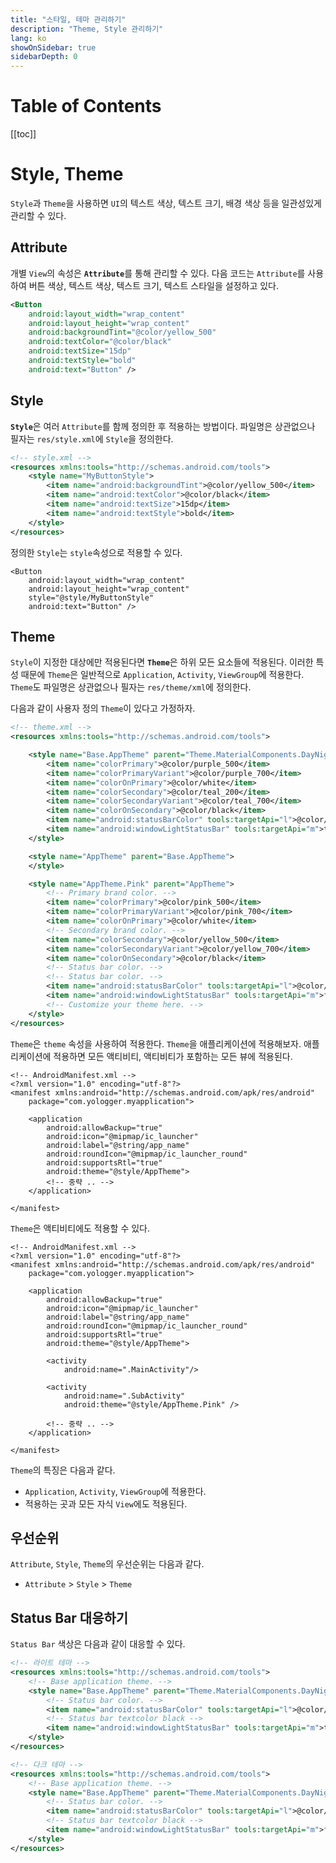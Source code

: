 ```yaml
---
title: "스타일, 테마 관리하기"
description: "Theme, Style 관리하기"
lang: ko
showOnSidebar: true
sidebarDepth: 0
---
```


# Table of Contents

[[toc]]

# Style, Theme
`Style`과 `Theme`을 사용하면 `UI`의 텍스트 색상, 텍스트 크기, 배경 색상 등을 일관성있게 관리할 수 있다. 

## Attribute
개별 `View`의 속성은 <b>`Attribute`</b>를 통해 관리할 수 있다. 다음 코드는 `Attribute`를 사용하여 버튼 색상, 텍스트 색상, 텍스트 크기, 텍스트 스타일을 설정하고 있다.
``` xml {4-7}
<Button
    android:layout_width="wrap_content"
    android:layout_height="wrap_content"
    android:backgroundTint="@color/yellow_500"
    android:textColor="@color/black"
    android:textSize="15dp"
    android:textStyle="bold"
    android:text="Button" />
```

## Style
<b>`Style`</b>은 여러 `Attribute`를 함께 정의한 후 적용하는 방법이다. 파일명은 상관없으나 필자는 `res/style.xml`에 `Style`을 정의한다.
```xml
<!-- style.xml -->
<resources xmlns:tools="http://schemas.android.com/tools">
    <style name="MyButtonStyle">
        <item name="android:backgroundTint">@color/yellow_500</item>
        <item name="android:textColor">@color/black</item>
        <item name="android:textSize">15dp</item>
        <item name="android:textStyle">bold</item>
    </style>
</resources>
```
정의한 `Style`는 `style`속성으로 적용할 수 있다.
```xml{4}
<Button
    android:layout_width="wrap_content"
    android:layout_height="wrap_content"
    style="@style/MyButtonStyle"
    android:text="Button" />
```

## Theme
`Style`이 지정한 대상에만 적용된다면 <b>`Theme`</b>은 하위 모든 요소들에 적용된다. 이러한 특성 때문에 `Theme`은 일반적으로 `Application`, `Activity`, `ViewGroup`에 적용한다. `Theme`도 파일명은 상관없으나 필자는 `res/theme/xml`에 정의한다.

다음과 같이 사용자 정의 `Theme`이 있다고 가정하자.
``` xml
<!-- theme.xml -->
<resources xmlns:tools="http://schemas.android.com/tools">

    <style name="Base.AppTheme" parent="Theme.MaterialComponents.DayNight.NoActionBar">
        <item name="colorPrimary">@color/purple_500</item>
        <item name="colorPrimaryVariant">@color/purple_700</item>
        <item name="colorOnPrimary">@color/white</item>
        <item name="colorSecondary">@color/teal_200</item>
        <item name="colorSecondaryVariant">@color/teal_700</item>
        <item name="colorOnSecondary">@color/black</item>
        <item name="android:statusBarColor" tools:targetApi="l">@color/white</item>
        <item name="android:windowLightStatusBar" tools:targetApi="m">true</item>
    </style>

    <style name="AppTheme" parent="Base.AppTheme">
    </style>

    <style name="AppTheme.Pink" parent="AppTheme">
        <!-- Primary brand color. -->
        <item name="colorPrimary">@color/pink_500</item>
        <item name="colorPrimaryVariant">@color/pink_700</item>
        <item name="colorOnPrimary">@color/white</item>
        <!-- Secondary brand color. -->
        <item name="colorSecondary">@color/yellow_500</item>
        <item name="colorSecondaryVariant">@color/yellow_700</item>
        <item name="colorOnSecondary">@color/black</item>
        <!-- Status bar color. -->
        <!-- Status bar color. -->
        <item name="android:statusBarColor" tools:targetApi="l">@color/black</item>
        <item name="android:windowLightStatusBar" tools:targetApi="m">false</item>
        <!-- Customize your theme here. -->
    </style>
</resources>
```
`Theme`은 `theme` 속성을 사용하여 적용한다. `Theme`을 애플리케이션에 적용해보자. 애플리케이션에 적용하면 모든 액티비티, 액티비티가 포함하는 모든 뷰에 적용된다.
``` xml{12}
<!-- AndroidManifest.xml -->
<?xml version="1.0" encoding="utf-8"?>
<manifest xmlns:android="http://schemas.android.com/apk/res/android"
    package="com.yologger.myapplication">

    <application
        android:allowBackup="true"
        android:icon="@mipmap/ic_launcher"
        android:label="@string/app_name"
        android:roundIcon="@mipmap/ic_launcher_round"
        android:supportsRtl="true"
        android:theme="@style/AppTheme">
        <!-- 중략 .. -->
    </application>

</manifest>
```

`Theme`은 액티비티에도 적용할 수 있다.
``` xml{19}
<!-- AndroidManifest.xml -->
<?xml version="1.0" encoding="utf-8"?>
<manifest xmlns:android="http://schemas.android.com/apk/res/android"
    package="com.yologger.myapplication">

    <application
        android:allowBackup="true"
        android:icon="@mipmap/ic_launcher"
        android:label="@string/app_name"
        android:roundIcon="@mipmap/ic_launcher_round"
        android:supportsRtl="true"
        android:theme="@style/AppTheme">

        <activity
            android:name=".MainActivity"/>

        <activity
            android:name=".SubActivity"
            android:theme="@style/AppTheme.Pink" />

        <!-- 중략 .. -->
    </application>

</manifest>
```
`Theme`의 특징은 다음과 같다.
- `Application`, `Activity`, `ViewGroup`에 적용한다.
- 적용하는 곳과 모든 자식 `View`에도 적용된다.

## 우선순위
`Attribute`, `Style`, `Theme`의 우선순위는 다음과 같다.
- `Attribute` > `Style` > `Theme`

## Status Bar 대응하기
`Status Bar` 색상은 다음과 같이 대응할 수 있다.

``` xml 
<!-- 라이트 테마 -->
<resources xmlns:tools="http://schemas.android.com/tools">
    <!-- Base application theme. -->
    <style name="Base.AppTheme" parent="Theme.MaterialComponents.DayNight.NoActionBar">
        <!-- Status bar color. -->
        <item name="android:statusBarColor" tools:targetApi="l">@color/white</item>
        <!-- Status bar textcolor black -->
        <item name="android:windowLightStatusBar" tools:targetApi="m">true</item>
    </style>
</resources>
```
``` xml
<!-- 다크 테마 -->
<resources xmlns:tools="http://schemas.android.com/tools">
    <!-- Base application theme. -->
    <style name="Base.AppTheme" parent="Theme.MaterialComponents.DayNight.NoActionBar">
        <!-- Status bar color. -->
        <item name="android:statusBarColor" tools:targetApi="l">@color/black</item>
        <!-- Status bar textcolor black -->
        <item name="android:windowLightStatusBar" tools:targetApi="m">false</item>
    </style>
</resources>
```